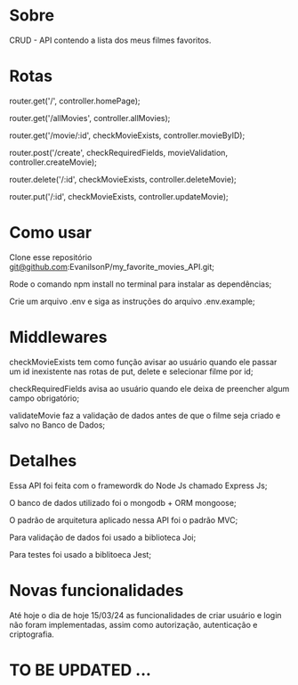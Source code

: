 # Sobre
CRUD - API contendo a lista dos meus filmes favoritos.

# Rotas
router.get('/', controller.homePage);  

router.get('/allMovies', controller.allMovies);   

router.get('/movie/:id', checkMovieExists, controller.movieByID);  

router.post('/create', checkRequiredFields, movieValidation, controller.createMovie);   

router.delete('/:id', checkMovieExists, controller.deleteMovie);  

router.put('/:id', checkMovieExists, controller.updateMovie);

# Como usar
Clone esse repositório git@github.com:EvanilsonP/my_favorite_movies_API.git;  

Rode o comando npm install no terminal para instalar as dependências;    

Crie um arquivo .env e siga as instruções do arquivo .env.example;   

# Middlewares
checkMovieExists tem como função avisar ao usuário quando ele passar um id inexistente nas rotas de put, delete e selecionar filme por id;

checkRequiredFields avisa ao usuário quando ele deixa de preencher algum campo obrigatório;  

validateMovie faz a validação de dados antes de que o filme seja criado e salvo no Banco de Dados;

# Detalhes
Essa API foi feita com o framewordk do Node Js chamado Express Js;    

O banco de dados utilizado foi o mongodb + ORM mongoose;  

O padrão de arquitetura aplicado nessa API foi o padrão MVC;  

Para validação de dados foi usado a biblioteca Joi;   

Para testes foi usado a biblitoeca Jest;

# Novas funcionalidades
Até hoje o dia de hoje 15/03/24 as funcionalidades de criar usuário e login não foram implementadas, assim como autorização, autenticação e criptografia. 

# TO BE UPDATED ...
 